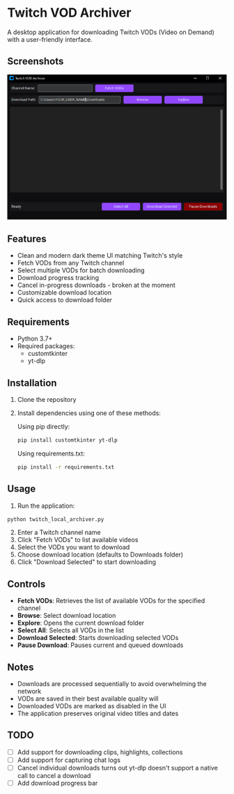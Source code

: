 # Twitch VOD Archiver

A desktop application for downloading Twitch VODs (Video on Demand) with a user-friendly interface.
## Screenshots
![UI Screenshot](/img/ui_ss.png)

## Features

- Clean and modern dark theme UI matching Twitch's style
- Fetch VODs from any Twitch channel
- Select multiple VODs for batch downloading
- Download progress tracking
- Cancel in-progress downloads - broken at the moment
- Customizable download location
- Quick access to download folder

## Requirements

- Python 3.7+
- Required packages:
  - customtkinter
  - yt-dlp

## Installation

1. Clone the repository
2. Install dependencies using one of these methods:

   Using pip directly:
   ```bash
   pip install customtkinter yt-dlp
   ```

   Using requirements.txt:
   ```bash
   pip install -r requirements.txt
   ```

## Usage

1. Run the application:
```bash
python twitch_local_archiver.py
```

2. Enter a Twitch channel name
3. Click "Fetch VODs" to list available videos
4. Select the VODs you want to download
5. Choose download location (defaults to Downloads folder)
6. Click "Download Selected" to start downloading

## Controls

- **Fetch VODs**: Retrieves the list of available VODs for the specified channel
- **Browse**: Select download location
- **Explore**: Opens the current download folder
- **Select All**: Selects all VODs in the list
- **Download Selected**: Starts downloading selected VODs
- **Pause Download**: Pauses current and queued downloads

## Notes

- Downloads are processed sequentially to avoid overwhelming the network
- VODs are saved in their best available quality will
- Downloaded VODs are marked as disabled in the UI
- The application preserves original video titles and dates

## TODO

- [ ] Add support for downloading clips, highlights, collections
- [ ] Add support for capturing chat logs
- [ ] Cancel individual downloads turns out yt-dlp doesn't support a native call to cancel a download
- [ ] Add download progress bar
